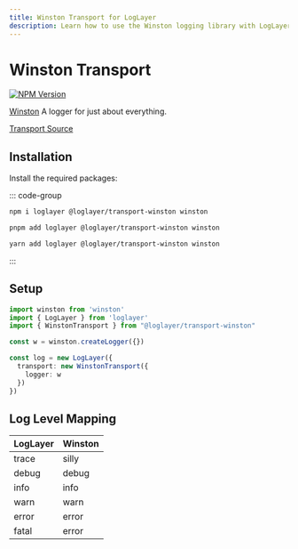 ```yaml
---
title: Winston Transport for LogLayer
description: Learn how to use the Winston logging library with LogLayer
---
```


# Winston Transport

[![NPM Version](https://img.shields.io/npm/v/%40loglayer%2Ftransport-winston)](https://www.npmjs.com/package/@loglayer/transport-winston)

[Winston](https://github.com/winstonjs/winston) A logger for just about everything.

[Transport Source](https://github.com/loglayer/loglayer/tree/master/packages/transports/winston)

## Installation

Install the required packages:

::: code-group

```sh [npm]
npm i loglayer @loglayer/transport-winston winston
```

```sh [pnpm]
pnpm add loglayer @loglayer/transport-winston winston
```

```sh [yarn]
yarn add loglayer @loglayer/transport-winston winston
```

:::

## Setup

```typescript
import winston from 'winston'
import { LogLayer } from 'loglayer'
import { WinstonTransport } from "@loglayer/transport-winston"

const w = winston.createLogger({})

const log = new LogLayer({
  transport: new WinstonTransport({
    logger: w
  })
})
```

## Log Level Mapping

| LogLayer | Winston |
|----------|---------|
| trace    | silly   |
| debug    | debug   |
| info     | info    |
| warn     | warn    |
| error    | error   |
| fatal    | error   |
